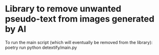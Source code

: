 Library to remove unwanted pseudo-text from images generated by AI
===
To run the main script (which will eventually be removed from the library):
poetry run python detextify/main.py

